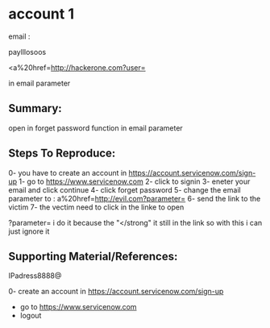 # account 1 
email :


paylllosoos

<a%20href=http://hackerone.com?user=

in email parameter


## Summary:
open in forget password function in email parameter

## Steps To Reproduce:
0- you have to create an account in https://account.servicenow.com/sign-up
1- go to     https://www.servicenow.com
2- click to signin
3- eneter your email and click continue
4- click forget password
5- change the email parameter to : a%20href=http://evil.com?parameter=
6- send the link to the victim
7- the vectim need to click in the linke to open

?parameter=   i do it because the "</strong" it still in the link so with this i can just ignore it

## Supporting Material/References:





IPadress8888@


0- create an account in https://account.servicenow.com/sign-up
   - go to https://www.servicenow.com
   - logout